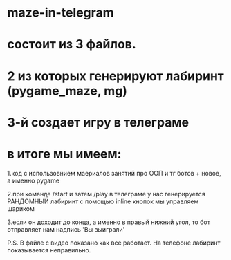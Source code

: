 # maze-in-telegram
# состоит из 3 файлов.
# 2 из которых генерируют лабиринт (pygame_maze, mg)
# 3-й создает игру в телеграме
# в итоге мы имеем: 
1.код с использовнием маериалов занятий про ООП и тг ботов + новое, а именно pygame

2.при команде /start и затем /play в телеграме у нас генерируется РАНДОМНЫЙ лабиринт
с помощью inline кнопок мы управляем шариком

3.если он доходит до конца, а именно в правый нижний угол, то бот отправляет нам надпись 'Вы выиграли'


P.S. В файле с видео показано как все работает.
 На телефоне лабиринт показывается неправильно.
